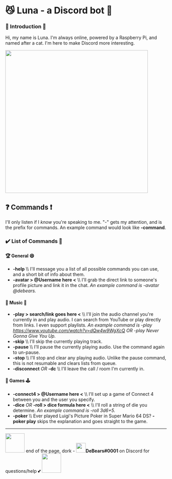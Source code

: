 # 😼 Luna - a Discord bot 🤖

### 👋 Introduction 👋
Hi, my name is Luna. I'm always online, powered by a Raspberry Pi, and named after a cat. I'm here to make Discord more interesting.

<img src="https://i.postimg.cc/Mxy02WK3/1498072245896.png" width="445"/>

## ❓ Commands ❗
I'll only listen if I *know* you're speaking to me. "-" gets my attention, and is the prefix for commands. An example command would look like **-command**.

### ✔️ List of Commands 📔
#### 🏆 General 😄
- **-help** \\\ I'll message you a list of all possible commands you can use, and a short bit of info about them.
- **-avatar > @Username here <** \\\ I'll grab the direct link to someone's profile picture and link it in the chat. *An example command is *-avatar @debears*.*

#### 🎼 Music 🎹
- **-play > search/link goes here <** \\\ I'll join the audio channel you're currently in and play audio. I can search from YouTube or play directly from links. I even support playlists. *An example command is *-play https://www.youtube.com/watch?v=dQw4w9WgXcQ* OR *-play Never Gonna Give You Up*.*
- **-skip** \\\ I'll skip the currently playing track.
- **-pause** \\\ I'll pause the currently playing audio. Use the command again to un-pause.
- **-stop** \\\ I'll stop and clear any playing audio. Unlike the pause command, this is not resumable and clears lists from queue.
- **-disconnect** *OR* **-dc** \\\ I'll leave the call / room I'm currently in.

#### 🎲 Games 🕹️
- **-connect4 > @Username here <** \\\ I'll set up a game of Connect 4 between you and the user you specify.
- **-dice** *OR* **-roll > dice formula here <** \\\ I'll roll a string of die you determine. *An example command is *-roll 3d6+5*.*
- **-poker** \\\ Ever played Luigi's Picture Poker in Super Mario 64 DS? **-poker play** skips the explanation and goes straight to the game.
___
<img src="https://i.postimg.cc/0Q6P9ZKM/disapproving-lakitu.gif" width="60"/> end of the page, dork	-	<img src="https://i.postimg.cc/jdbbyY3Z/1544979629657.gif" width="30"/>**DeBears#0001** on Discord for questions/help 💕 <img src="https://i.postimg.cc/0Q6P9ZKM/disapproving-lakitu.gif" width="60"/>